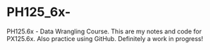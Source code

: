 # PH125_6x-
PH125.6x - Data Wrangling Course.
This are my notes and code for PX125.6x.
Also practice using GitHub.
Definitely a work in progress!
